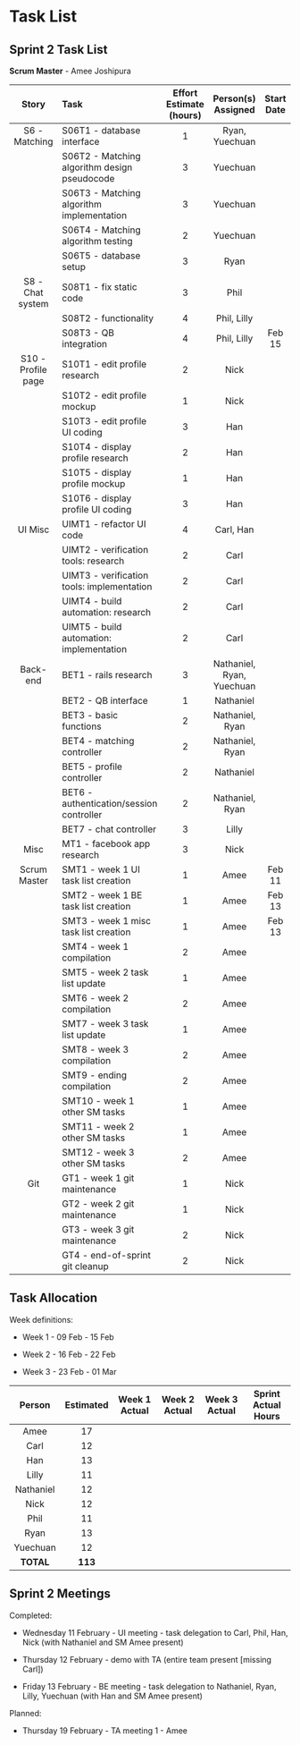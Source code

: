 # Task List 
## Sprint 2 Task List 
 
**Scrum Master** - Amee Joshipura 
 
| Story             | Task                                         | Effort Estimate (hours) | Person(s) Assigned | Start Date | End Date | Actual Effort | 
| :---------------: | :------------------------------------------- | :---------------------: | :----------------: | :--------: | :------: | :-----------: | 
| S6 - Matching     | S06T1 - database interface                   | 1 | Ryan, Yuechuan            |  |  |  |
|                   | S06T2 - Matching algorithm design pseudocode | 3 | Yuechuan                  |  |  |  |
|                   | S06T3 - Matching algorithm implementation    | 3 | Yuechuan                  |  |  |  |
|                   | S06T4 - Matching algorithm testing           | 2 | Yuechuan                  |  |  |  | 
|                   | S06T5 - database setup                       | 3 | Ryan                      |  |  |  |
| S8 - Chat system  | S08T1 - fix static code                      | 3 | Phil                      |  |  |  | 
|                   | S08T2 - functionality                        | 4 | Phil, Lilly               |  |  |  | 
|                   | S08T3 - QB integration                       | 4 | Phil, Lilly               | Feb 15 | Feb 15  | 2  | 
| S10 - Profile page| S10T1 - edit profile research                | 2 | Nick                      |  |  |  | 
|                   | S10T2 - edit profile mockup                  | 1 | Nick                      |  |  |  | 
|                   | S10T3 - edit profile UI coding               | 3 | Han                       |  |  |  | 
|                   | S10T4 - display profile research             | 2 | Han                       |  |  |  | 
|                   | S10T5 - display profile mockup               | 1 | Han                       |  |  |  | 
|                   | S10T6 - display profile UI coding            | 3 | Han                       |  |  |  | 
| UI Misc           | UIMT1 - refactor UI code                     | 4 | Carl, Han                 |  |  |  | 
|                   | UIMT2 - verification tools: research         | 2 | Carl                      |  |  |  |
|                   | UIMT3 - verification tools: implementation   | 2 | Carl                      |  |  |  |
|                   | UIMT4 - build automation: research           | 2 | Carl                      |  |  |  |
|                   | UIMT5 - build automation: implementation     | 2 | Carl                      |  |  |  |
| Back-end          | BET1 - rails research                        | 3 | Nathaniel, Ryan, Yuechuan |  |  |  | 
|                   | BET2 - QB interface                          | 1 | Nathaniel                 |  |  |  | 
|                   | BET3 - basic functions                       | 2 | Nathaniel, Ryan           |  |  |  | 
|                   | BET4 - matching controller                   | 2 | Nathaniel, Ryan           |  |  |  | 
|                   | BET5 - profile controller                    | 2 | Nathaniel                 |  |  |  |
|                   | BET6 - authentication/session controller     | 2 | Nathaniel, Ryan           |  |  |  |
|                   | BET7 - chat controller                       | 3 | Lilly                     |  |  |  |
| Misc              | MT1 - facebook app research                  | 3 | Nick                      |  |  |  | 
| Scrum Master      | SMT1 - week 1 UI task list creation          | 1 | Amee                      | Feb 11 | Feb 11 | 1 | 
|                   | SMT2 - week 1 BE task list creation          | 1 | Amee                      | Feb 13 | Feb 13 | 1 | 
|                   | SMT3 - week 1 misc task list creation        | 1 | Amee                      | Feb 13 | Feb 13 | 1 | 
|                   | SMT4 - week 1 compilation                    | 2 | Amee                      |  |  |  | 
|                   | SMT5 - week 2 task list update               | 1 | Amee                      |  |  |  | 
|                   | SMT6 - week 2 compilation                    | 2 | Amee                      |  |  |  | 
|                   | SMT7 - week 3 task list update               | 1 | Amee                      |  |  |  | 
|                   | SMT8 - week 3 compilation                    | 2 | Amee                      |  |  |  | 
|                   | SMT9 - ending compilation                    | 2 | Amee                      |  |  |  | 
|                   | SMT10 - week 1 other SM tasks                | 1 | Amee                      |  |  |  | 
|                   | SMT11 - week 2 other SM tasks                | 1 | Amee                      |  |  |  | 
|                   | SMT12 - week 3 other SM tasks                | 2 | Amee                      |  |  |  | 
| Git               | GT1 - week 1 git maintenance                 | 1 | Nick                      |  |  |  | 
|                   | GT2 - week 2 git maintenance                 | 1 | Nick                      |  |  |  | 
|                   | GT3 - week 3 git maintenance                 | 2 | Nick                      |  |  |  | 
|                   | GT4 - end-of-sprint git cleanup              | 2 | Nick                      |  |  |  | 
 
## Task Allocation 
 
Week definitions: 
 
* Week 1 - 09 Feb - 15 Feb  
 
* Week 2 - 16 Feb - 22 Feb 
 
* Week 3 - 23 Feb - 01 Mar 
 
| Person    | Estimated | Week 1 Actual | Week 2 Actual  | Week 3 Actual | Sprint Actual Hours | 
| :-------: | :-------: | :-----------: | :------------: | :-----------: | :-----------------: | 
| Amee      | 17        |               |                |               |                     | 
| Carl      | 12        |               |                |               |                     | 
| Han       | 13        |               |                |               |                     | 
| Lilly     | 11        |               |                |               |                     | 
| Nathaniel | 12        |               |                |               |                     | 
| Nick      | 12        |               |                |               |                     | 
| Phil      | 11        |               |                |               |                     | 
| Ryan      | 13        |               |                |               |                     | 
| Yuechuan  | 12        |               |                |               |                     | 
| **TOTAL** | **113**   |               |                |               |                     | 
 
 
## Sprint 2 Meetings 
 
Completed: 
 
* Wednesday 11 February - UI meeting - task delegation to Carl, Phil, Han, Nick (with Nathaniel and SM Amee present) 

* Thursday 12 February - demo with TA (entire team present [missing Carl]) 
 
* Friday 13 February - BE meeting - task delegation to Nathaniel, Ryan, Lilly, Yuechuan (with Han and SM Amee present) 
 
Planned: 
 
* Thursday 19 February - TA meeting 1 - Amee 
